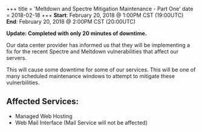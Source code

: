 +++
title = 'Meltdown and Spectre Mitigation Maintenance - Part One'
date = 2018-02-18
+++
**Start**: February 20, 2018 @ 1:00PM CST (19:00UTC)<br>
**End**: February 20, 2018 @ 2:00PM CST (20:00UTC)

**Update: Completed with only 20 minutes of downtime.**

Our data center provider has informed us that they will be implementing a fix for the recent Spectre and Meltdown vulnerabilities that affect our servers.

This will cause some downtime for some of our services. This will be one of many scheduled maintenance windows to attempt to mitigate these vulnerbilities.

## Affected Services:

   * Managed Web Hosting
   * Web Mail Interface (Mail Service will not be affected)